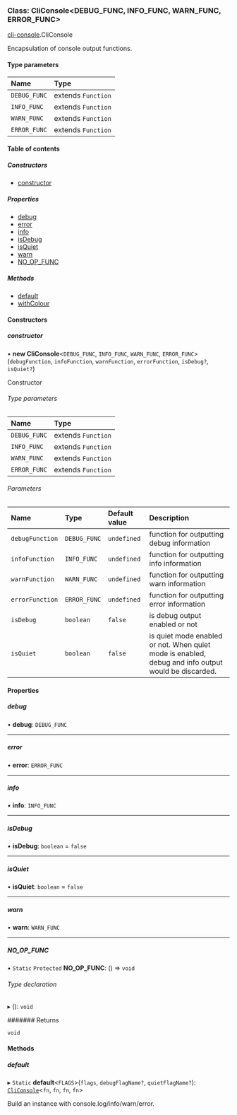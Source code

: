 ### Class: CliConsole<DEBUG_FUNC, INFO_FUNC, WARN_FUNC, ERROR_FUNC\>

[cli-console](#modulescli_consolemd).CliConsole

Encapsulation of console output functions.

#### Type parameters

| Name | Type |
| :------ | :------ |
| `DEBUG_FUNC` | extends `Function` |
| `INFO_FUNC` | extends `Function` |
| `WARN_FUNC` | extends `Function` |
| `ERROR_FUNC` | extends `Function` |

#### Table of contents

##### Constructors

- [constructor](#constructor)

##### Properties

- [debug](#debug)
- [error](#error)
- [info](#info)
- [isDebug](#isdebug)
- [isQuiet](#isquiet)
- [warn](#warn)
- [NO\_OP\_FUNC](#no_op_func)

##### Methods

- [default](#default)
- [withColour](#withcolour)

#### Constructors

##### constructor

• **new CliConsole**<`DEBUG_FUNC`, `INFO_FUNC`, `WARN_FUNC`, `ERROR_FUNC`\>(`debugFunction`, `infoFunction`, `warnFunction`, `errorFunction`, `isDebug?`, `isQuiet?`)

Constructor

###### Type parameters

| Name | Type |
| :------ | :------ |
| `DEBUG_FUNC` | extends `Function` |
| `INFO_FUNC` | extends `Function` |
| `WARN_FUNC` | extends `Function` |
| `ERROR_FUNC` | extends `Function` |

###### Parameters

| Name | Type | Default value | Description |
| :------ | :------ | :------ | :------ |
| `debugFunction` | `DEBUG_FUNC` | `undefined` | function for outputting debug information |
| `infoFunction` | `INFO_FUNC` | `undefined` | function for outputting info information |
| `warnFunction` | `WARN_FUNC` | `undefined` | function for outputting warn information |
| `errorFunction` | `ERROR_FUNC` | `undefined` | function for outputting error information |
| `isDebug` | `boolean` | `false` | is debug output enabled or not |
| `isQuiet` | `boolean` | `false` | is quiet mode enabled or not. When quiet mode is enabled, debug and info output would be discarded. |

#### Properties

##### debug

• **debug**: `DEBUG_FUNC`

___

##### error

• **error**: `ERROR_FUNC`

___

##### info

• **info**: `INFO_FUNC`

___

##### isDebug

• **isDebug**: `boolean` = `false`

___

##### isQuiet

• **isQuiet**: `boolean` = `false`

___

##### warn

• **warn**: `WARN_FUNC`

___

##### NO\_OP\_FUNC

▪ `Static` `Protected` **NO\_OP\_FUNC**: () => `void`

###### Type declaration

▸ (): `void`

####### Returns

`void`

#### Methods

##### default

▸ `Static` **default**<`FLAGS`\>(`flags`, `debugFlagName?`, `quietFlagName?`): [`CliConsole`](#classescli_consolecliconsolemd)<`fn`, `fn`, `fn`, `fn`\>

Build an instance with console.log/info/warn/error.